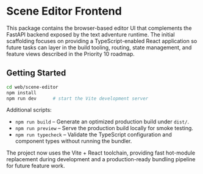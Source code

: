 # Scene Editor Frontend

This package contains the browser-based editor UI that complements the FastAPI
backend exposed by the text adventure runtime. The initial scaffolding focuses
on providing a TypeScript-enabled React application so future tasks can layer in
the build tooling, routing, state management, and feature views described in the
Priority 10 roadmap.

## Getting Started

```bash
cd web/scene-editor
npm install
npm run dev      # start the Vite development server
```

Additional scripts:

- `npm run build` – Generate an optimized production build under `dist/`.
- `npm run preview` – Serve the production build locally for smoke testing.
- `npm run typecheck` – Validate the TypeScript configuration and component
  types without running the bundler.

The project now uses the Vite + React toolchain, providing fast hot-module
replacement during development and a production-ready bundling pipeline for
future feature work.
